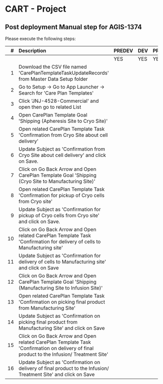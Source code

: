 # CART - Project

## Post deployment Manual step for AGIS-1374

Please execute the following steps:

| # | Description | PREDEV | DEV | PREQA | SIT | UAT | PREPROD | PRODUCTION |   
|---:|:---|:---|:---|:---|:---|:---|:---|:---|  
|	|	|YES|YES|YES|YES|YES|YES|YES| 
|1| Download the CSV file named 'CarePlanTemplateTaskUpdateRecords' from Master Data Setup folder| | | | | | | |
|2| Go to Setup -> Go to App Launcher -> Search for 'Care Plan Templates'| | | | | | | |
|3| Click 'JNJ-4528-Commercial' and open then go to related List| | | | | | | |
|4| Open CarePlan Template Goal 'Shipping (Apheresis Site to Cryo Site)'| | | | | | | |
|5| Open related CarePlan Template Task 'Confirmation from Cryo Site about cell delivery'| | | | | | | |
|6| Update Subject as 'Confirmation from Cryo Site about cell delivery' and click on Save.| | | |  |   |   |   |
|7| Click on Go Back Arrow and Open CarePlan Template Goal 'Shipping (Cryo Site to Manufacturing Site)'| | | | | | | |
|8| Open related CarePlan Template Task 'Confirmation for pickup of Cryo cells from Cryo site'| | | | | | | |
|9| Update Subject as 'Confirmation for pickup of Cryo cells from Cryo site' and click on Save.| | | | | | | |
|10| Click on Go Back Arrow and Open related CarePlan Template Task 'Confirmation for delivery of cells to Manufacturing site' | | | | | | | |
|11| Update Subject as 'Confirmation for delivery of cells to Manufacturing site' and click on Save| | | | | | | |
|12| Click on Go Back Arrow and Open CarePlan Template Goal 'Shipping (Manufacturing Site to Infusion Site)'| | | | | | | |
|13| Open related CarePlan Template Task 'Confirmation on picking final product from Manufacturing Site'| | | | | | | |
|14| Update Subject as 'Confirmation on picking final product from Manufacturing Site' and click on Save| | | | | | | |
|15| Click on Go Back Arrow and Open related CarePlan Template Task 'Confirmation on delivery of final product to the Infusion/ Treatment Site'| | | | | | | |
|16| Update Subject as 'Confirmation on delivery of final product to the Infusion/ Treatment Site' and click on Save| | | | | | | |
